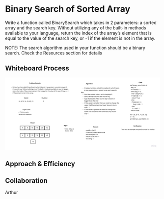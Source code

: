 # Binary Search of Sorted Array
<!-- Description of the challenge -->
Write a function called BinarySearch which takes in 2 parameters: a sorted array and the search key. Without utilizing any of the built-in methods available to your language, return the index of the array’s element that is equal to the value of the search key, or -1 if the element is not in the array.

NOTE: The search algorithm used in your function should be a binary search.
Check the Resources section for details

## Whiteboard Process
<!-- Embedded whiteboard image -->

![array-binary-search](../array-binary-search/array-binary-search.jpg)

## Approach & Efficiency
<!-- What approach did you take? Discuss Why. What is the Big O space/time for this approach? -->

## Collaboration

Arthur

